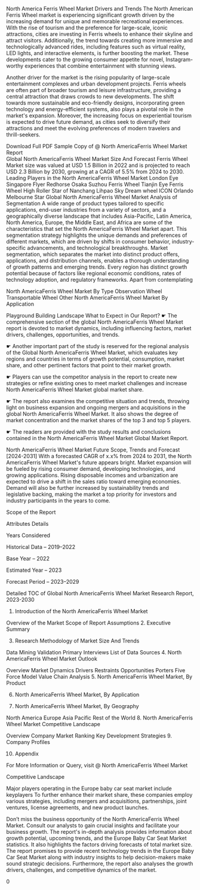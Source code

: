 North America Ferris Wheel Market Drivers and Trends
The North American Ferris Wheel market is experiencing significant growth driven by the increasing demand for unique and memorable recreational experiences. With the rise of tourism and the preference for large-scale, iconic attractions, cities are investing in Ferris wheels to enhance their skyline and attract visitors. Additionally, the trend towards creating more immersive and technologically advanced rides, including features such as virtual reality, LED lights, and interactive elements, is further boosting the market. These developments cater to the growing consumer appetite for novel, Instagram-worthy experiences that combine entertainment with stunning views.

Another driver for the market is the rising popularity of large-scale entertainment complexes and urban development projects. Ferris wheels are often part of broader tourism and leisure infrastructure, providing a central attraction that draws crowds to new developments. The shift towards more sustainable and eco-friendly designs, incorporating green technology and energy-efficient systems, also plays a pivotal role in the market's expansion. Moreover, the increasing focus on experiential tourism is expected to drive future demand, as cities seek to diversify their attractions and meet the evolving preferences of modern travelers and thrill-seekers.

Download Full PDF Sample Copy of @ North AmericaFerris Wheel Market Report  
Global North AmericaFerris Wheel Market Size And Forecast
Ferris Wheel Market size was valued at USD 1.5 Billion in 2022 and is projected to reach USD 2.3 Billion by 2030, growing at a CAGR of 5.5% from 2024 to 2030.
Leading Players in the North AmericaFerris Wheel Market
London Eye
Singapore Flyer
Redhorse Osaka
Suzhou Ferris Wheel
Tianjin Eye Ferris Wheel
High Roller
Star of Nanchang
Lihpao Sky Dream wheel
ICON Orlando
Melbourne Star
Global North AmericaFerris Wheel Market Analysis of Segmentation
A wide range of product types tailored to specific applications, end-user industries from a variety of sectors, and a geographically diverse landscape that includes Asia-Pacific, Latin America, North America, Europe, the Middle East, and Africa are some of the characteristics that set the North AmericaFerris Wheel Market apart. This segmentation strategy highlights the unique demands and preferences of different markets, which are driven by shifts in consumer behavior, industry-specific advancements, and technological breakthroughs. Market segmentation, which separates the market into distinct product offers, applications, and distribution channels, enables a thorough understanding of growth patterns and emerging trends. Every region has distinct growth potential because of factors like regional economic conditions, rates of technology adoption, and regulatory frameworks. Apart from contemplating

North AmericaFerris Wheel Market By Type
Observation Wheel
Transportable Wheel
Other
North AmericaFerris Wheel Market By Application

Playground
Building Landscape
What to Expect in Our Report?
☛ The comprehensive section of the global North AmericaFerris Wheel Market report is devoted to market dynamics, including influencing factors, market drivers, challenges, opportunities, and trends.

☛ Another important part of the study is reserved for the regional analysis of the Global North AmericaFerris Wheel Market, which evaluates key regions and countries in terms of growth potential, consumption, market share, and other pertinent factors that point to their market growth.

☛ Players can use the competitor analysis in the report to create new strategies or refine existing ones to meet market challenges and increase North AmericaFerris Wheel Market global market share.

☛ The report also examines the competitive situation and trends, throwing light on business expansion and ongoing mergers and acquisitions in the global North AmericaFerris Wheel Market. It also shows the degree of market concentration and the market shares of the top 3 and top 5 players.

☛ The readers are provided with the study results and conclusions contained in the North AmericaFerris Wheel Market Global Market Report.

North AmericaFerris Wheel Market Future Scope, Trends and Forecast [2024-2031]
With a forecasted CAGR of x.x% from 2024 to 2031, the North AmericaFerris Wheel Market's future appears bright. Market expansion will be fueled by rising consumer demand, developing technologies, and growing applications. Rising disposable incomes and urbanization are expected to drive a shift in the sales ratio toward emerging economies. Demand will also be further increased by sustainability trends and legislative backing, making the market a top priority for investors and industry participants in the years to come.

Scope of the Report

Attributes Details

Years Considered

Historical Data – 2019–2022

Base Year – 2022

Estimated Year – 2023

Forecast Period – 2023–2029

Detailed TOC of Global North AmericaFerris Wheel Market Research Report, 2023-2030
1. Introduction of the North AmericaFerris Wheel Market

Overview of the Market
Scope of Report
Assumptions
2. Executive Summary

3. Research Methodology of Market Size And Trends

Data Mining
Validation
Primary Interviews
List of Data Sources
4. North AmericaFerris Wheel Market Outlook

Overview
Market Dynamics
Drivers
Restraints
Opportunities
Porters Five Force Model
Value Chain Analysis
5. North AmericaFerris Wheel Market, By Product

6. North AmericaFerris Wheel Market, By Application

7. North AmericaFerris Wheel Market, By Geography

North America
Europe
Asia Pacific
Rest of the World
8. North AmericaFerris Wheel Market Competitive Landscape

Overview
Company Market Ranking
Key Development Strategies
9. Company Profiles

10. Appendix

For More Information or Query, visit @ North AmericaFerris Wheel Market

Competitive Landscape

Major players operating in the Europe baby car seat market include keyplayers To further enhance their market share, these companies employ various strategies, including mergers and acquisitions, partnerships, joint ventures, license agreements, and new product launches.

Don’t miss the business opportunity of the North AmericaFerris Wheel Market. Consult our analysts to gain crucial insights and facilitate your business growth.
The report's in-depth analysis provides information about growth potential, upcoming trends, and the Europe Baby Car Seat Market statistics. It also highlights the factors driving forecasts of total market size. The report promises to provide recent technology trends in the Europe Baby Car Seat Market along with industry insights to help decision-makers make sound strategic decisions. Furthermore, the report also analyses the growth drivers, challenges, and competitive dynamics of the market.

0
